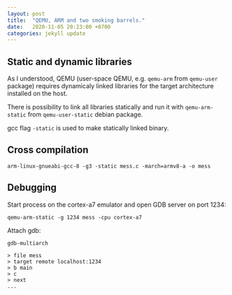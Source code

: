 ```yaml
---
layout: post
title:  "QEMU, ARM and two smoking barrels."
date:   2020-11-05 20:23:00 +0700
categories: jekyll update
---
```

## Static and dynamic libraries

As I understood, QEMU (user-space QEMU, e.g. `qemu-arm` from `qemu-user` package) requires dynamicaly linked libraries for the target architecture installed on the host. 

There is possibility to link all libraries statically and run it with `qemu-arm-static` from `qemu-user-static` debian package.

gcc flag `-static` is used to make statically linked binary.


## Cross compilation

    arm-linux-gnueabi-gcc-8 -g3 -static mess.c -march=armv8-a -o mess

## Debugging

Start process on the cortex-a7 emulator and open GDB server on port 1234:

    qemu-arm-static -g 1234 mess -cpu cortex-a7
    
Attach gdb:
    
    gdb-multiarch
    
    > file mess
    > target remote localhost:1234
    > b main
    > c
    > next
    ...

